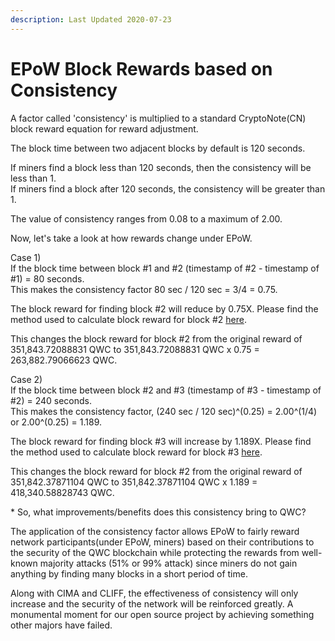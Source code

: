 ```yaml
---
description: Last Updated 2020-07-23
---
```


# EPoW Block Rewards based on Consistency

A factor called 'consistency' is multiplied to a standard CryptoNote\(CN\) block reward equation for reward adjustment.

The block time between two adjacent blocks by default is 120 seconds.

If miners find a block less than 120 seconds, then the consistency will be less than 1.  
If miners find a block after 120 seconds, the consistency will be greater than 1.

The value of consistency ranges from 0.08 to a maximum of 2.00.

Now, let's take a look at how rewards change under EPoW.  
  
Case 1\)  
If the block time between block \#1 and \#2 \(timestamp of \#2 - timestamp of \#1\) = 80 seconds.  
This makes the consistency factor  80 sec / 120 sec = 3/4  = 0.75.

The block reward for finding block \#2 will reduce by 0.75X. Please find the method used to calculate block reward for block \#2 [here](https://app.gitbook.com/@qwertycoin/s/qwertycoin-white-paper/~/drafts/-MCv9PsnU_pw7XL59E4E/consensus/cryptonote-proof-of-work/cryptonote-block-reward-calculation).

This changes the block reward for block \#2 from the original reward of 351,843.72088831 QWC to 351,843.72088831 QWC x 0.75 = 263,882.79066623 QWC.  
  
Case 2\)  
If the block time between block \#2 and \#3 \(timestamp of \#3 - timestamp of \#2\) = 240 seconds.  
This makes the consistency factor, \(240 sec / 120 sec\)^\(0.25\) = 2.00^\(1/4\) or 2.00^\(0.25\) = 1.189.

The block reward for finding block \#3 will increase by 1.189X. Please find the method used to calculate block reward for block \#3 [here](https://app.gitbook.com/@qwertycoin/s/qwertycoin-white-paper/~/drafts/-MCv9PsnU_pw7XL59E4E/consensus/cryptonote-proof-of-work/cryptonote-block-reward-calculation).

This changes the block reward for block \#2 from the original reward of 351,842.37871104 QWC to 351,842.37871104 QWC x 1.189 = 418,340.58828743 QWC.  
  
\* So, what improvements/benefits does this consistency bring to QWC?

The application of the consistency factor allows EPoW to fairly reward network participants\(under EPoW, miners\) based on their contributions to the security of the QWC blockchain while protecting the rewards from well-known majority attacks \(51% or 99% attack\) since miners do not gain anything by finding many blocks in a short period of time. 

Along with CIMA and CLIFF, the effectiveness of consistency will only increase and the security of the network will be reinforced greatly. A monumental moment for our open source project by achieving something other majors have failed.

